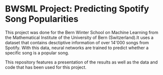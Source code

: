 # BWSML Project: Predicting Spotify Song Popularities

This project was done for the Bern Winter School on Machine Learning from the Mathematical Institute of the University of Bern (Switzerland).It uses a dataset that contains desctiptive information of over 14'000 songs from Spotify. With this data, neural networks are trained to predict whether a specific song is a popular song.

This repository features a presentation of the results as well as the data and code that has been used for this project. 
